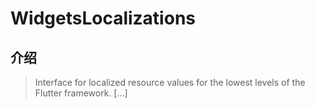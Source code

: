# WidgetsLocalizations

## 介绍

> Interface for localized resource values for the lowest levels of the Flutter framework. [...]
